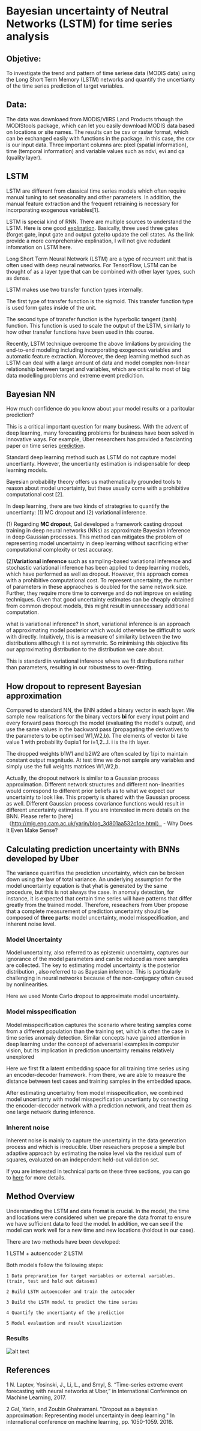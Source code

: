 # Bayesian uncertainty of Neutral Networks (LSTM) for time series analysis

## Objetive:

To investigate the trend and pattern of time seriese data (MODIS data) using the Long Short Term Memory (LSTM) networks 
and quantify the uncertianty of the time series prediction of target variables. 


## Data:

The data was downloaed from MODIS/VIIRS Land Products trhough the MODIStools package, which can let you easily download MODIS data based on
locations or site names. The results can be csv or raster format, which can be exchanged easily with functions in the package. 
In this case, the csv is our input data. Three important columns are: pixel (spatial information), time (temporal information) and variable values such as ndvi, evi and qa (quality layer).


## LSTM

LSTM are different from classical time series models which often require manual tuning to set seasonality and other parameters. In addition, the manual feature extraction and the frequent retraining 
is necessary for incorporating exogenous variables[1]. 

LSTM is special kind of RNN. There are multiple sources to understand the LSTM. Here is one good [explination](http://colah.github.io/posts/2015-08-Understanding-LSTMs/). Basically, three used three gates (forget gate, input gate and output gate)to update the cell states. As the link provide a more comprehensive explination, I will not give redudant infomration on LSTM here.

Long Short Term Neural Network (LSTM) are a type of recurrent unit that is often used with deep neural networks. For TensorFlow, LSTM can be thought of as a layer type that can be combined with other layer types, such as dense.  

LSTM makes use two transfer function types internally.  

The first type of transfer function is the sigmoid.  This transfer function type is used form gates inside of the unit.  

The second type of transfer function is the hyperbolic tangent (tanh) function.  This function is used to scale the output of the LSTM, similarly to how other transfer functions have been used in this course. 

Recently, LSTM technique overcome the above limilations by providing the end-to-end modeling including incorporating exogenous variables and automatic feature extraction.
Moreover, the deep learning method such as LSTM can deal with a large amount of data and model complex non-linear relationship between target and variables, which are critical to most of
big data modelling problems and extreme event predicition.

## Bayesian NN

How much confidence do you know about your model results or a paritcular prediction?

This is a critical important question for many business. With the advent of deep learning, many forecasting problems for business 
have been solved in innovative ways. For example, Uber researchers has provided a fascianting paper on time series [prediction](https://eng.uber.com/neural-networks-uncertainty-estimation/).

Standard deep learning method such as LSTM do not capture model uncertianty. However, the uncertianty estimation is indispensable for deep learning models.

Bayesian probability theory offers us mathematically grounded tools to reason about model uncertainty, but these usually come with a prohibitive computational cost [2]. 

In deep learning, there are two kinds of strategries to quantify the uncertianty: (1) MC dropout and (2) variational inference.

(1) Regarding **MC dropout**, Gal developed a framework casting dropout training in deep neural networks (NNs) as approximate Bayesian inference in deep Gaussian processes. This method can mitigates the problem of representing model uncertainty
in deep learning without sacrificing either computational complexity or test accuracy.

(2)**Variational inference** such as sampling-based variational inference and stochastic variational inference has been applied to deep learning models, which have performed as well as dropout.
However, this approach comes with a prohibitive computational cost. To represent uncertainty, the number of parameters in these appraoches is doubled for the same network size. 
Further, they require more time to converge and do not improve on existing techniques. Given that good uncertainty estimates can be cheaply obtained from common dropout models, 
this might result in unnecessary additional computation.

what is variational inference? In short, variational inference is an approach of approximating model posterior which would otherwise be difficult to work with directly.
Intuitively, this is a measure of similarity between the two distributions although it is not symmetric. So minimising this objective fits our approximating distribution 
to the distribution we care about. 

This is standard in variational inference where we fit distributions rather than parameters, resulting in our robustness to over-fitting. 

## How dropout to represent Bayesian approximation

Compared to standard NN, the BNN added a binary vector in each layer. 
We sample new realisations for the binary vectors **bi** for every input point and every forward pass thorough 
the model (evaluating the model's output), and use the same values in the backward pass (propagating the derivatives to the parameters to be optimised W1,W2,b). 
The elements of vector bi take value 1 with probability 0≤pi≤1 for i=1,2...l. i is the ith layer.

The dropped weights b1W1 and b2W2 are often scaled by 1/pi to maintain constant output magnitude. At test time we do not sample any variables and simply use 
the full weights matrices W1,W2,b. 

Actually, the dropout network is similar to a Gaussian process approximation. 
Different network structures and different non-linearities would correspond to different prior beliefs as to what we expect our uncertainty to look like. 
This property is shared with the Gaussian process as well. Different Gaussian process covariance functions would result in different uncertainty estimates.
If you are interested in more details on the BNN. Please refer to [here]（http://mlg.eng.cam.ac.uk/yarin/blog_3d801aa532c1ce.html） - Why Does It Even Make Sense?


## Calculating prediction uncertainty with BNNs developed by Uber

The variance quantifies the prediction uncertainty, which can be broken down using the law of total variance.
An underlying assumption for the model uncertainty equation is that yhat is generated by the same procedure, but this is not always the case. In anomaly detection, for instance, 
it is expected that certain time series will have patterns that differ greatly from the trained model. 
Therefore, reseachers from Uber propose that a complete measurement of prediction uncertainty should be composed of **three parts**: model uncertainty, model misspecification, and inherent noise level.

### Model Uncertainty

Model uncertainty, also referred to as epistemic uncertainty, captures our ignorance of the model parameters and can be reduced as more samples are collected. 
The key to estimating model uncertainty is the posterior distribution , also referred to as Bayesian inference. 
This is particularly challenging in neural networks because of the non-conjugacy often caused by nonlinearities.

Here we used Monte Carlo dropout to approximate model uncertainty.


### Model misspecification
Model misspecification captures the scenario where testing samples come from a different population than the training set, which is often the case in time series anomaly detection. 
Similar concepts have gained attention in deep learning under the concept of adversarial examples in computer vision, but its implication in prediction uncertainty remains relatively unexplored

Here we first fit a latent embedding space for all training time series using an encoder-decoder framework. 
From there, we are able to measure the distance between test cases and training samples in the embedded space.

After estimating uncertaitny from model misspecification, we combined model uncertianty with model misspecification uncertianty by connecting the encoder-decoder network with a prediction network, and treat them as one large network during inference.

### Inherent noise

Inherent noise is mainly to capture the uncertainty in the data generation process and which is irreducible. 
Uber reseachers propose a simple but adaptive approach by estimating the noise level via the residual sum of squares, evaluated on an independent held-out validation set.


If you are interested in technical parts on these three sections, you can go to [here](https://eng.uber.com/neural-networks-uncertainty-estimation/) for more details.


## Method Overview

Understanding the LSTM and data fromat is crucial. In the model, the time and locations were considered when we prepare the data fromat to ensure we have sufficient data to feed the model.
In addition, we can see if the model can work well for a new time and new locations (holdout in our case).

There are two methods have been developed:

1 LSTM + autoencoder
2 LSTM

Both models follow the following steps:

	1 Data prepraration for target variables or external variables. (train, test and hold out datases)
	
	2 Build LSTM autoencoder and train the autocoder
	
	3 Build the LSTM model to predict the time series
	
	4 Quantify the uncertianty of the prediction
	
	5 Model evaluation and result visualization 
	
	
### Results

![alt text](https://github.com/tankwin08/waveformlidar/blob/master/man/figures/r_package_graphic_abstract1.png)



## References
1 N. Laptev, Yosinski, J., Li, L., and Smyl, S. “Time-series extreme event forecasting with neural networks at Uber,” in International Conference on Machine Learning, 2017.

2 Gal, Yarin, and Zoubin Ghahramani. "Dropout as a bayesian approximation: Representing model uncertainty in deep learning." In international conference on machine learning, pp. 1050-1059. 2016.
